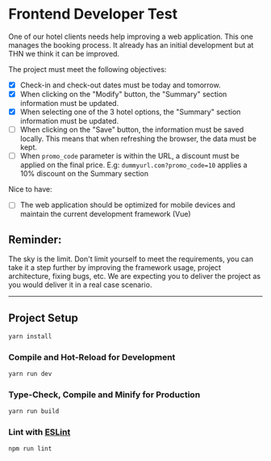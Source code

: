 # Frontend Developer Test

One of our hotel clients needs help improving a web application. This one manages the booking process. It already has an initial development but at THN we think it can be improved.

The project must meet the following objectives:

- [x] Check-in and check-out dates must be today and tomorrow.
- [x] When clicking on the "Modify" button, the "Summary" section information must be updated.
- [x] When selecting one of the 3 hotel options, the "Summary" section information must be updated.
- [ ] When clicking on the "Save" button, the information must be saved locally. This means that when refreshing the browser, the data must be kept.
- [ ] When `promo_code` parameter is within the URL, a discount must be applied on the final price. E.g: `dummyurl.com?promo_code=10` applies a 10% discount on the Summary section

Nice to have:

- [ ] The web application should be optimized for mobile devices and maintain the current development framework (Vue)

## Reminder:

The sky is the limit. Don't limit yourself to meet the requirements, you can take it a step further by improving the framework usage, project architecture, fixing bugs, etc. We are expecting you to deliver the project as you would deliver it in a real case scenario.

---

## Project Setup

```sh
yarn install
```

### Compile and Hot-Reload for Development

```sh
yarn run dev
```

### Type-Check, Compile and Minify for Production

```sh
yarn run build
```

### Lint with [ESLint](https://eslint.org/)

```sh
npm run lint
```
